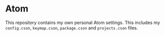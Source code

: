 # Atom
This repository contains my own personal Atom settings. This includes my `config.cson`, `keymap.cson`, `package.cson` and `projects.cson` files. 
